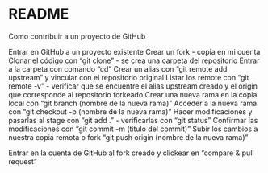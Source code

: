 # README
Como contribuir a un proyecto de GitHub

Entrar en GitHub a un proyecto existente 
Crear un fork - copia en mi cuenta 
Clonar el código con “git clone” - se crea una carpeta del repositorio
Entrar a la carpeta con comando “cd”
Crear un alias con “git remote add upstream” y vincular con el repositorio original
Listar los remote con “git remote -v” - verificar que se encuentre el alias upstream creado y el origin que corresponde al repositorio forkeado
Crear una nueva rama en la copia local con “git branch (nombre de la nueva rama)” 
Acceder a la nueva rama con “git checkout -b (nombre de la nueva rama)”
Hacer modificaciones y pasarlas al stage con “git add .” - verificarlas con “git status”
Confirmar las modificaciones con “git commit -m (titulo del commit)”
Subir los cambios a nuestra copia remota o fork “git push origin (nombre de la nueva rama)”

Entrar en la cuenta de GitHub al fork creado y clickear en “compare & pull request”
